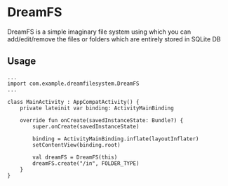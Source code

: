 DreamFS
===============

DreamFS is a simple imaginary file system using which you can add/edit/remove the files or folders which are entirely stored in SQLite DB


Usage
------
```
...
import com.example.dreamfilesystem.DreamFS
...

class MainActivity : AppCompatActivity() {
    private lateinit var binding: ActivityMainBinding

    override fun onCreate(savedInstanceState: Bundle?) {
        super.onCreate(savedInstanceState)

        binding = ActivityMainBinding.inflate(layoutInflater)
        setContentView(binding.root)
        
        val dreamFS = DreamFS(this)
        dreamFS.create("/in", FOLDER_TYPE)
    }
}
```
